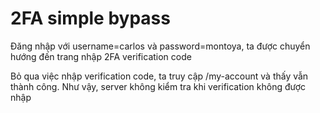 # 2FA simple bypass
Đăng nhập với username=carlos và password=montoya, ta được chuyển hướng đến trang nhập 2FA verification code

Bỏ qua việc nhập verification code, ta truy cập /my-account và thấy vẫn thành công. Như vậy, server không kiểm tra khi verification không được nhập
